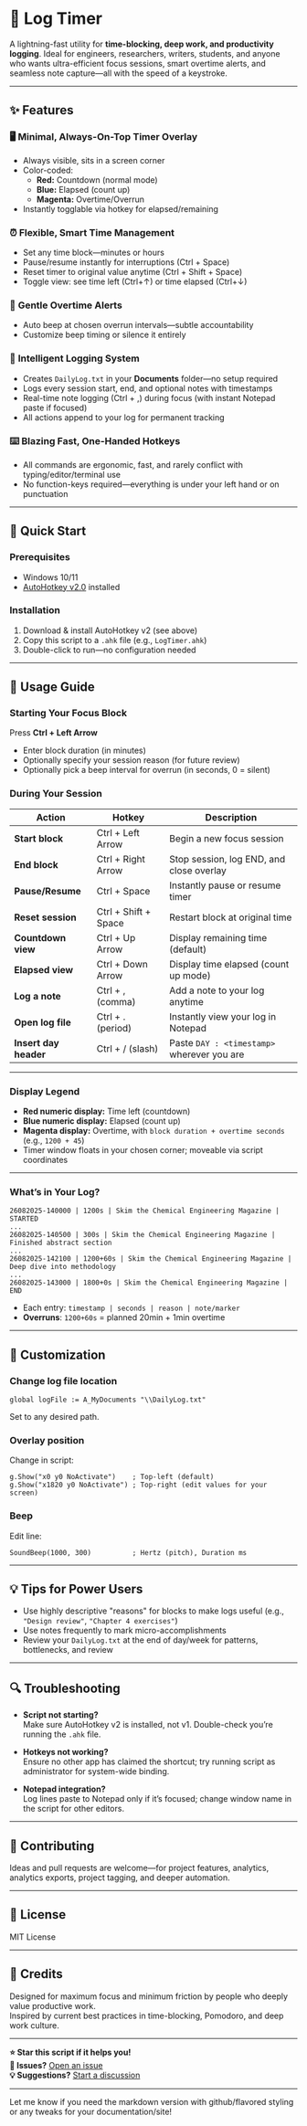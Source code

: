 # 🎯 Log Timer
A lightning-fast utility for **time-blocking, deep work, and productivity logging**. Ideal for engineers, researchers, writers, students, and anyone who wants ultra-efficient focus sessions, smart overtime alerts, and seamless note capture—all with the speed of a keystroke.

***

## ✨ Features

### 🖥️ **Minimal, Always-On-Top Timer Overlay**
- Always visible, sits in a screen corner
- Color-coded:  
  - **Red:** Countdown (normal mode)
  - **Blue:** Elapsed (count up)
  - **Magenta:** Overtime/Overrun
- Instantly togglable via hotkey for elapsed/remaining

### ⏰ **Flexible, Smart Time Management**
- Set any time block—minutes or hours
- Pause/resume instantly for interruptions (Ctrl + Space)
- Reset timer to original value anytime (Ctrl + Shift + Space)
- Toggle view: see time left (Ctrl+↑) or time elapsed (Ctrl+↓)

### 🔔 **Gentle Overtime Alerts**
- Auto beep at chosen overrun intervals—subtle accountability
- Customize beep timing or silence it entirely

### 📝 **Intelligent Logging System**
- Creates `DailyLog.txt` in your **Documents** folder—no setup required
- Logs every session start, end, and optional notes with timestamps
- Real-time note logging (Ctrl + ,) during focus (with instant Notepad paste if focused)
- All actions append to your log for permanent tracking

### ⌨️ **Blazing Fast, One-Handed Hotkeys**
- All commands are ergonomic, fast, and rarely conflict with typing/editor/terminal use
- No function-keys required—everything is under your left hand or on punctuation

***

## 🚀 Quick Start

### Prerequisites
- Windows 10/11
- [AutoHotkey v2.0](https://www.autohotkey.com/) installed

### Installation
1. Download & install AutoHotkey v2 (see above)
2. Copy this script to a `.ahk` file (e.g., `LogTimer.ahk`)
3. Double-click to run—no configuration needed

***

## 📖 Usage Guide

### Starting Your Focus Block
Press **Ctrl + Left Arrow**  
- Enter block duration (in minutes)
- Optionally specify your session reason (for future review)
- Optionally pick a beep interval for overrun (in seconds, 0 = silent)

### During Your Session

| Action                    | Hotkey                  | Description                                |
|---------------------------|-------------------------|--------------------------------------------|
| **Start block**           | Ctrl + Left Arrow       | Begin a new focus session                  |
| **End block**             | Ctrl + Right Arrow      | Stop session, log END, and close overlay   |
| **Pause/Resume**          | Ctrl + Space            | Instantly pause or resume timer            |
| **Reset session**         | Ctrl + Shift + Space    | Restart block at original time             |
| **Countdown view**        | Ctrl + Up Arrow         | Display remaining time (default)           |
| **Elapsed view**          | Ctrl + Down Arrow       | Display time elapsed (count up mode)       |
| **Log a note**            | Ctrl + , (comma)        | Add a note to your log anytime             |
| **Open log file**         | Ctrl + . (period)       | Instantly view your log in Notepad         |
| **Insert day header**     | Ctrl + / (slash)        | Paste `DAY : <timestamp>` wherever you are |

***

### **Display Legend**
- **Red numeric display:** Time left (countdown)
- **Blue numeric display:** Elapsed (count up)
- **Magenta display:** Overtime, with `block duration + overtime seconds` (e.g., `1200 + 45`)
- Timer window floats in your chosen corner; moveable via script coordinates

***

### **What’s in Your Log?**
```
26082025-140000 | 1200s | Skim the Chemical Engineering Magazine | STARTED
...
26082025-140500 | 300s | Skim the Chemical Engineering Magazine | Finished abstract section
...
26082025-142100 | 1200+60s | Skim the Chemical Engineering Magazine | Deep dive into methodology
...
26082025-143000 | 1800+0s | Skim the Chemical Engineering Magazine | END
```
- Each entry: `timestamp | seconds | reason | note/marker`
- **Overruns**: `1200+60s` = planned 20min + 1min overtime

***

## 🔧 Customization

### Change log file location
```ahk
global logFile := A_MyDocuments "\\DailyLog.txt"
```
Set to any desired path.

### Overlay position  
Change in script:
```ahk
g.Show("x0 y0 NoActivate")    ; Top-left (default)
g.Show("x1820 y0 NoActivate") ; Top-right (edit values for your screen)
```

### Beep
Edit line:
```ahk
SoundBeep(1000, 300)          ; Hertz (pitch), Duration ms
```

***

## 💡 Tips for Power Users

- Use highly descriptive "reasons" for blocks to make logs useful (e.g., `"Design review"`, `"Chapter 4 exercises"`)
- Use notes frequently to mark micro-accomplishments
- Review your `DailyLog.txt` at the end of day/week for patterns, bottlenecks, and review

***

## 🔍 Troubleshooting

- **Script not starting?**  
  Make sure AutoHotkey v2 is installed, not v1. Double-check you’re running the `.ahk` file.

- **Hotkeys not working?**  
  Ensure no other app has claimed the shortcut; try running script as administrator for system-wide binding.

- **Notepad integration?**  
  Log lines paste to Notepad only if it’s focused; change window name in the script for other editors.

***

## 🤝 Contributing
Ideas and pull requests are welcome—for project features, analytics, analytics exports, project tagging, and deeper automation.

***

## 📄 License
MIT License

***

## 🙏 Credits
Designed for maximum focus and minimum friction by people who deeply value productive work.  
Inspired by current best practices in time-blocking, Pomodoro, and deep work culture.

***

**⭐ Star this script if it helps you!**  
**🐛 Issues?** [Open an issue](https://github.com/yourrepo/log-timer/issues)  
**💡 Suggestions?** [Start a discussion](https://github.com/yourrepo/log-timer/discussions)  

***

Let me know if you need the markdown version with github/flavored styling or any tweaks for your documentation/site!
